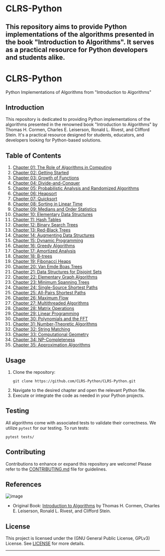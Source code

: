 # CLRS-Python
This repository aims to provide Python implementations of the algorithms presented in the book "Introduction to Algorithms". It serves as a practical resource for Python developers and students alike.
---

# CLRS-Python
Python Implementations of Algorithms from "Introduction to Algorithms"

## Introduction
This repository is dedicated to providing Python implementations of the algorithms presented in the renowned book "Introduction to Algorithms" by Thomas H. Cormen, Charles E. Leiserson, Ronald L. Rivest, and Clifford Stein. It's a practical resource designed for students, educators, and developers looking for Python-based solutions.

## Table of Contents
1. [Chapter 01: The Role of Algorithms in Computing](./Chapter_01)
2. [Chapter 02: Getting Started](./Chapter_02)
3. [Chapter 03: Growth of Functions](./Chapter_03)
4. [Chapter 04: Divide-and-Conquer](./Chapter_04)
5. [Chapter 05: Probabilistic Analysis and Randomized Algorithms](./Chapter_05)
6. [Chapter 06: Heapsort](./Chapter_06)
7. [Chapter 07: Quicksort](./Chapter_07)
8. [Chapter 08: Sorting in Linear Time](./Chapter_08)
9. [Chapter 09: Medians and Order Statistics](./Chapter_09)
10. [Chapter 10: Elementary Data Structures](./Chapter_10)
11. [Chapter 11: Hash Tables](./Chapter_11)
12. [Chapter 12: Binary Search Trees](./Chapter_12)
13. [Chapter 13: Red-Black Trees](./Chapter_13)
14. [Chapter 14: Augmenting Data Structures](./Chapter_14)
15. [Chapter 15: Dynamic Programming](./Chapter_15)
16. [Chapter 16: Greedy Algorithms](./Chapter_16)
17. [Chapter 17: Amortized Analysis](./Chapter_17)
18. [Chapter 18: B-trees](./Chapter_18)
19. [Chapter 19: Fibonacci Heaps](./Chapter_19)
20. [Chapter 20: Van Emde Boas Trees](./Chapter_20)
21. [Chapter 21: Data Structures for Disjoint Sets](./Chapter_21)
22. [Chapter 22: Elementary Graph Algorithms](./Chapter_22)
23. [Chapter 23: Minimum Spanning Trees](./Chapter_23)
24. [Chapter 24: Single-Source Shortest Paths](./Chapter_24)
25. [Chapter 25: All-Pairs Shortest Paths](./Chapter_25)
26. [Chapter 26: Maximum Flow](./Chapter_26)
27. [Chapter 27: Multithreaded Algorithms](./Chapter_27)
28. [Chapter 28: Matrix Operations](./Chapter_28)
29. [Chapter 29: Linear Programming](./Chapter_29)
30. [Chapter 30: Polynomials and the FFT](./Chapter_30)
31. [Chapter 31: Number-Theoretic Algorithms](./Chapter_31)
32. [Chapter 32: String Matching](./Chapter_32)
33. [Chapter 33: Computational Geometry](./Chapter_33)
34. [Chapter 34: NP-Completeness](./Chapter_34)
35. [Chapter 35: Approximation Algorithms](./Chapter_35)

## Usage
1. Clone the repository:
   ```
   git clone https://github.com/CLRS-Python/CLRS-Python.git
   ```
2. Navigate to the desired chapter and open the relevant Python file.
3. Execute or integrate the code as needed in your Python projects.

## Testing
All algorithms come with associated tests to validate their correctness. We utilize `pytest` for our testing. To run tests:

```
pytest tests/
```

## Contributing
Contributions to enhance or expand this repository are welcome! Please refer to the [CONTRIBUTING.md](./CONTRIBUTING.md) file for guidelines.

## References
![image](https://github.com/JeanphiloGong/CLRS-Python/assets/123850343/95da12c3-47e8-441a-99a3-bb6004f2fba4)

- Original Book: [Introduction to Algorithms](https://mitpress.mit.edu/books/introduction-algorithms-third-edition) by Thomas H. Cormen, Charles E. Leiserson, Ronald L. Rivest, and Clifford Stein.

## License
This project is licensed under the (GNU General Public License, GPLv3) License. See [LICENSE](./LICENSE) for more details.

---
